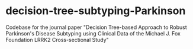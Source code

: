 # decision-tree-subtyping-Parkinson
Codebase for the journal paper "Decision Tree-based Approach to Robust Parkinson's Disease Subtyping using Clinical Data of the Michael J. Fox Foundation LRRK2 Cross-sectional Study" 
